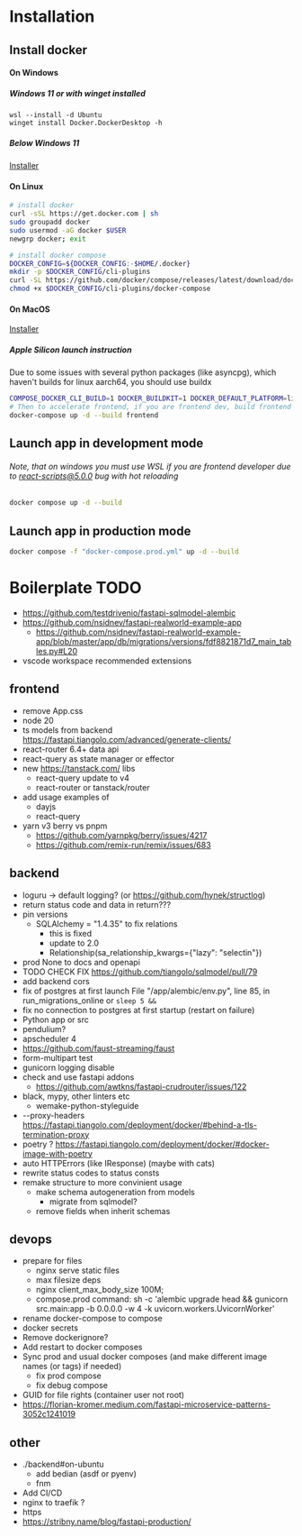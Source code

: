 # Installation
## Install docker
#### On Windows
##### Windows 11 or with winget installed
```pwsh
wsl --install -d Ubuntu
winget install Docker.DockerDesktop -h
```
##### Below Windows 11
[Installer](https://desktop.docker.com/win/main/amd64/Docker%20Desktop%20Installer.exe)
#### On Linux
```bash
# install docker
curl -sSL https://get.docker.com | sh
sudo groupadd docker
sudo usermod -aG docker $USER
newgrp docker; exit

# install docker compose
DOCKER_CONFIG=${DOCKER_CONFIG:-$HOME/.docker}
mkdir -p $DOCKER_CONFIG/cli-plugins
curl -SL https://github.com/docker/compose/releases/latest/download/docker-compose-linux-$(uname -i) -o $DOCKER_CONFIG/cli-plugins/docker-compose
chmod +x $DOCKER_CONFIG/cli-plugins/docker-compose
```
#### On MacOS
[Installer](https://docs.docker.com/desktop/install/mac-install/)
##### Apple Silicon launch instruction
Due to some issues with several python packages (like asyncpg), which haven't builds for linux aarch64, you should use buildx
```zsh
COMPOSE_DOCKER_CLI_BUILD=1 DOCKER_BUILDKIT=1 DOCKER_DEFAULT_PLATFORM=linux/amd64 docker-compose up -d --build
# Then to accelerate frontend, if you are frontend dev, build frontend without buildx
docker-compose up -d --build frontend
```
## Launch app in development mode
###### Note, that on windows you must use WSL if you are frontend developer due to react-scripts@5.0.0 bug with hot reloading
```bash
docker compose up -d --build
```
## Launch app in production mode
```bash
docker compose -f "docker-compose.prod.yml" up -d --build
```
# Boilerplate TODO
- https://github.com/testdrivenio/fastapi-sqlmodel-alembic
- https://github.com/nsidnev/fastapi-realworld-example-app
  - https://github.com/nsidnev/fastapi-realworld-example-app/blob/master/app/db/migrations/versions/fdf8821871d7_main_tables.py#L20
- vscode workspace recommended extensions
## frontend
- remove App.css
- node 20
- ts models from backend https://fastapi.tiangolo.com/advanced/generate-clients/
- react-router 6.4+ data api
- react-query as state manager or effector
- new https://tanstack.com/ libs
  - react-query update to v4
  - react-router or tanstack/router
- add usage examples of
  - dayjs
  - react-query
- yarn v3 berry vs pnpm
  - https://github.com/yarnpkg/berry/issues/4217
  - https://github.com/remix-run/remix/issues/683
## backend
- loguru -> default logging? (or https://github.com/hynek/structlog)
- return status code and data in return???
- pin versions
  - SQLAlchemy = "1.4.35" to fix relations
    - this is fixed
    - update to 2.0
    - Relationship(sa_relationship_kwargs={"lazy": "selectin"})
- prod None to docs and openapi
- TODO CHECK FIX https://github.com/tiangolo/sqlmodel/pull/79
- add backend cors
- fix of postgres at first launch   File "/app/alembic/env.py", line 85, in run_migrations_online or `sleep 5 && `
- fix no connection to postgres at first startup (restart on failure)
- Python app or src
- pendulium?
- apscheduler 4
- https://github.com/faust-streaming/faust
- form-multipart test
- gunicorn logging disable
- check and use fastapi addons
  - https://github.com/awtkns/fastapi-crudrouter/issues/122
- black, mypy, other linters etc
  - wemake-python-styleguide
- --proxy-headers https://fastapi.tiangolo.com/deployment/docker/#behind-a-tls-termination-proxy
- poetry ? https://fastapi.tiangolo.com/deployment/docker/#docker-image-with-poetry
- auto HTTPErrors (like IResponse) (maybe with cats)
- rewrite status codes to status consts
- remake structure to more convinient usage
  - make schema autogeneration from models
    - migrate from sqlmodel?
  - remove fields when inherit schemas
## devops
- prepare for files
  - nginx serve static files
  - max filesize deps
  - nginx client_max_body_size 100M;
  - compose.prod     command: sh -c 'alembic upgrade head && gunicorn src.main:app -b 0.0.0.0 -w 4 -k uvicorn.workers.UvicornWorker'
- rename docker-compose to compose
- docker secrets
- Remove dockerignore?
- Add restart to docker composes
- Sync prod and usual docker composes (and make different image names (or tags) if needed)
  - fix prod compose
  - fix debug compose
- GUID for file rights (container user not root)
- https://florian-kromer.medium.com/fastapi-microservice-patterns-3052c1241019
## other
- ./backend#on-ubuntu
  - add bedian (asdf or pyenv)
  - fnm
- Add CI/CD
- nginx to traefik ?
- https
- https://stribny.name/blog/fastapi-production/
